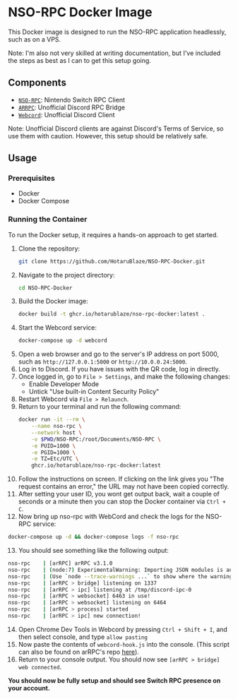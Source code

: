 # NSO-RPC Docker Image

This Docker image is designed to run the NSO-RPC application headlessly, such as on a VPS.

Note: I'm also not very skilled at writing documentation, but I've included the steps as best as I can to get this setup going.

## Components

- [`NSO-RPC`](https://github.com/MCMi460/NSO-RPC): Nintendo Switch RPC Client
- [`ARRPC`](https://github.com/OpenAsar/arrpc): Unofficial Discord RPC Bridge
- [`Webcord`](https://github.com/SpacingBat3/WebCord): Unofficial Discord Client

Note: Unofficial Discord clients are against Discord's Terms of Service, so use them with caution. However, this setup should be relatively safe.

## Usage

### Prerequisites
- Docker
- Docker Compose

### Running the Container

To run the Docker setup, it requires a hands-on approach to get started.

1. Clone the repository:
   ```sh
   git clone https://github.com/HotaruBlaze/NSO-RPC-Docker.git
   ```
2. Navigate to the project directory:
   ```sh
   cd NSO-RPC-Docker
   ```
3. Build the Docker image:
   ```sh
   docker build -t ghcr.io/hotarublaze/nso-rpc-docker:latest .
   ```
4. Start the Webcord service:
   ```sh
   docker-compose up -d webcord
   ```
5. Open a web browser and go to the server's IP address on port 5000, such as `http://127.0.0.1:5000` or `http://10.0.0.24:5000`.
6. Log in to Discord. If you have issues with the QR code, log in directly.
7. Once logged in, go to `File > Settings`, and make the following changes:
   - Enable Developer Mode
   - Untick "Use built-in Content Security Policy"
8. Restart Webcord via `File > Relaunch`.
9. Return to your terminal and run the following command:
   ```sh
   docker run -it --rm \
       --name nso-rpc \
       --network host \
       -v $PWD/NSO-RPC:/root/Documents/NSO-RPC \
       -e PUID=1000 \
       -e PGID=1000 \
       -e TZ=Etc/UTC \
       ghcr.io/hotarublaze/nso-rpc-docker:latest
   ```
10. Follow the instructions on screen. If clicking on the link gives you "The request contains an error," the URL may not have been copied correctly.
11. After setting your user ID, you wont get output back, wait a couple of seconds or a minute then you can stop the Docker container via `Ctrl + C`.
12. Now bring up nso-rpc with WebCord and check the logs for the NSO-RPC service:
   ```sh
   docker-compose up -d && docker-compose logs -f nso-rpc
   ```
13. You should see something like the following output:
   ```sh
nso-rpc    | [arRPC] arRPC v3.1.0
nso-rpc    | (node:7) ExperimentalWarning: Importing JSON modules is an experimental feature and might change at any time
nso-rpc    | (Use `node --trace-warnings ...` to show where the warning was created)
nso-rpc    | [arRPC > bridge] listening on 1337
nso-rpc    | [arRPC > ipc] listening at /tmp/discord-ipc-0
nso-rpc    | [arRPC > websocket] 6463 in use!
nso-rpc    | [arRPC > websocket] listening on 6464
nso-rpc    | [arRPC > process] started
nso-rpc    | [arRPC > ipc] new connection!
   ```
14. Open Chrome Dev Tools in Webcord by pressing `Ctrl + Shift + I`, and then select console, and type `allow pasting`
15. Now paste the contents of `webcord-hook.js` into the console. (This script can also be found on arRPC's repo [here](https://github.com/OpenAsar/arrpc/blob/main/examples/bridge_mod.js)).
16. Return to your console output. You should now see `[arRPC > bridge] web connected`.

**You should now be fully setup and should see Switch RPC presence on your account.**
